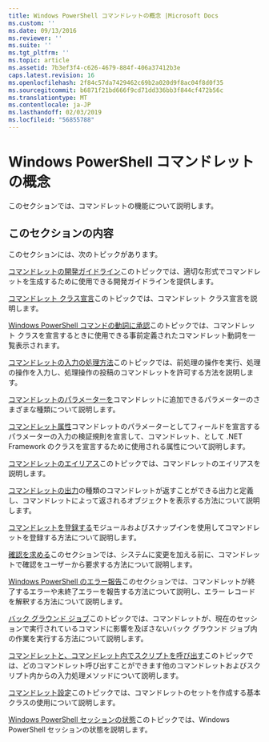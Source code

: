 ```yaml
---
title: Windows PowerShell コマンドレットの概念 |Microsoft Docs
ms.custom: ''
ms.date: 09/13/2016
ms.reviewer: ''
ms.suite: ''
ms.tgt_pltfrm: ''
ms.topic: article
ms.assetid: 7b3ef3f4-c626-4679-884f-406a37412b3e
caps.latest.revision: 16
ms.openlocfilehash: 2f84c57da7429462c69b2a020d9f8ac04f8d0f35
ms.sourcegitcommit: b6871f21bd666f9cd71dd336bb3f844cf472b56c
ms.translationtype: MT
ms.contentlocale: ja-JP
ms.lasthandoff: 02/03/2019
ms.locfileid: "56855788"
---
```

# <a name="windows-powershell-cmdlet-concepts"></a>Windows PowerShell コマンドレットの概念

このセクションでは、コマンドレットの機能について説明します。

## <a name="in-this-section"></a>このセクションの内容

このセクションには、次のトピックがあります。

[コマンドレットの開発ガイドライン](./cmdlet-development-guidelines.md)このトピックでは、適切な形式でコマンドレットを生成するために使用できる開発ガイドラインを提供します。

[コマンドレット クラス宣言](./cmdlet-class-declaration.md)このトピックでは、コマンドレット クラス宣言を説明します。

[Windows PowerShell コマンドの動詞に承認](./approved-verbs-for-windows-powershell-commands.md)このトピックでは、コマンドレット クラスを宣言するときに使用できる事前定義されたコマンドレット動詞を一覧表示されます。

[コマンドレットの入力の処理方法](./cmdlet-input-processing-methods.md)このトピックでは、前処理の操作を実行、処理の操作を入力し、処理操作の投稿のコマンドレットを許可する方法を説明します。

[コマンドレットのパラメーターを](./cmdlet-parameters.md)コマンドレットに追加できるパラメーターのさまざまな種類について説明します。

[コマンドレット属性](./cmdlet-attributes.md)コマンドレットのパラメーターとしてフィールドを宣言するパラメーターの入力の検証規則を宣言して、コマンドレット、として .NET Framework のクラスを宣言するために使用される属性について説明します。

[コマンドレットのエイリアス](./cmdlet-aliases.md)このトピックでは、コマンドレットのエイリアスを説明します。

[コマンドレットの出力](./cmdlet-output.md)の種類のコマンドレットが返すことができる出力と定義し、コマンドレットによって返されるオブジェクトを表示する方法について説明します。

[コマンドレットを登録する](./modules-and-snap-ins.md)モジュールおよびスナップインを使用してコマンドレットを登録する方法について説明します。

[確認を求める](./requesting-confirmation-from-cmdlets.md)このセクションでは、システムに変更を加える前に、コマンドレットで確認をユーザーから要求する方法について説明します。

[Windows PowerShell のエラー報告](./error-reporting-concepts.md)このセクションでは、コマンドレットが終了するエラーや未終了エラーを報告する方法について説明し、エラー レコードを解釈する方法について説明します。

[バック グラウンド ジョブ](./background-jobs.md)このトピックでは、コマンドレットが、現在のセッションで実行されているコマンドに影響を及ぼさないバック グラウンド ジョブ内の作業を実行する方法について説明します。

[コマンドレットと、コマンドレット内でスクリプトを呼び出す](./invoking-cmdlets-and-scripts-within-a-cmdlet.md)このトピックでは、どのコマンドレット呼び出すことができます他のコマンドレットおよびスクリプト内からの入力処理メソッドについて説明します。

[コマンドレット設定](./cmdlet-sets.md)このトピックでは、コマンドレットのセットを作成する基本クラスの使用について説明します。

[Windows PowerShell セッションの状態](./windows-powershell-session-state.md)このトピックでは、Windows PowerShell セッションの状態を説明します。
